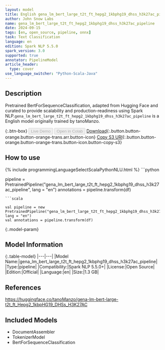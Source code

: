```yaml
---
layout: model
title: English gena_lm_bert_large_t2t_ft_hepg2_1kbphg19_dhss_h3k27ac_pipeline pipeline BertForSequenceClassification from tanoManzo
author: John Snow Labs
name: gena_lm_bert_large_t2t_ft_hepg2_1kbphg19_dhss_h3k27ac_pipeline
date: 2024-09-15
tags: [en, open_source, pipeline, onnx]
task: Text Classification
language: en
edition: Spark NLP 5.5.0
spark_version: 3.0
supported: true
annotator: PipelineModel
article_header:
  type: cover
use_language_switcher: "Python-Scala-Java"
---
```


## Description

Pretrained BertForSequenceClassification, adapted from Hugging Face and curated to provide scalability and production-readiness using Spark NLP.`gena_lm_bert_large_t2t_ft_hepg2_1kbphg19_dhss_h3k27ac_pipeline` is a English model originally trained by tanoManzo.

{:.btn-box}
<button class="button button-orange" disabled>Live Demo</button>
<button class="button button-orange" disabled>Open in Colab</button>
[Download](https://s3.amazonaws.com/auxdata.johnsnowlabs.com/public/models/gena_lm_bert_large_t2t_ft_hepg2_1kbphg19_dhss_h3k27ac_pipeline_en_5.5.0_3.0_1726379146744.zip){:.button.button-orange.button-orange-trans.arr.button-icon}
[Copy S3 URI](s3://auxdata.johnsnowlabs.com/public/models/gena_lm_bert_large_t2t_ft_hepg2_1kbphg19_dhss_h3k27ac_pipeline_en_5.5.0_3.0_1726379146744.zip){:.button.button-orange.button-orange-trans.button-icon.button-copy-s3}

## How to use



<div class="tabs-box" markdown="1">
{% include programmingLanguageSelectScalaPythonNLU.html %}
```python

pipeline = PretrainedPipeline("gena_lm_bert_large_t2t_ft_hepg2_1kbphg19_dhss_h3k27ac_pipeline", lang = "en")
annotations =  pipeline.transform(df)   

```
```scala

val pipeline = new PretrainedPipeline("gena_lm_bert_large_t2t_ft_hepg2_1kbphg19_dhss_h3k27ac_pipeline", lang = "en")
val annotations = pipeline.transform(df)

```
</div>

{:.model-param}
## Model Information

{:.table-model}
|---|---|
|Model Name:|gena_lm_bert_large_t2t_ft_hepg2_1kbphg19_dhss_h3k27ac_pipeline|
|Type:|pipeline|
|Compatibility:|Spark NLP 5.5.0+|
|License:|Open Source|
|Edition:|Official|
|Language:|en|
|Size:|1.3 GB|

## References

https://huggingface.co/tanoManzo/gena-lm-bert-large-t2t_ft_Hepg2_1kbpHG19_DHSs_H3K27AC

## Included Models

- DocumentAssembler
- TokenizerModel
- BertForSequenceClassification